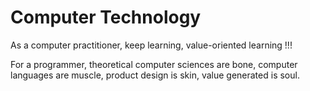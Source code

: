 # Computer Technology

As a computer practitioner, keep learning, value-oriented learning !!!

For a programmer,  theoretical computer sciences are bone, computer languages are muscle, product design is skin, value generated is soul.